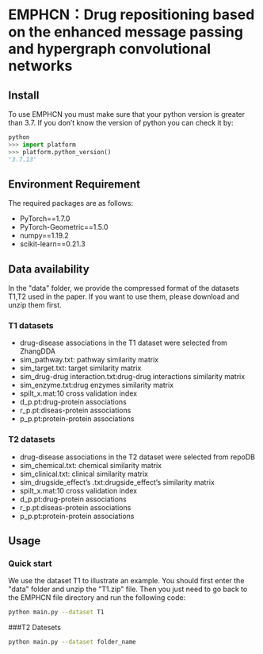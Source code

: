 # EMPHCN：Drug repositioning based on the enhanced message passing and hypergraph convolutional networks
## Install
To use EMPHCN you must make sure that your python version is greater than 3.7. If you don’t know the version of python you can check it by:
```python
python
>>> import platform
>>> platform.python_version()
'3.7.13'
```
## Environment Requirement
The required packages are as follows:
- PyTorch==1.7.0
- PyTorch-Geometric==1.5.0
- numpy==1.19.2
- scikit-learn==0.21.3

## Data availability
In the "data" folder, we provide the compressed format of the datasets T1,T2 used in the paper. If you want to use them, please download and unzip them first. 
### T1 datasets
- drug-disease associations in the T1 dataset were selected from ZhangDDA
- sim_pathway.txt: pathway similarity matrix
- sim_target.txt: target similarity matrix
- sim_drug-drug interaction.txt:drug-drug interactions similarity matrix
- sim_enzyme.txt:drug enzymes similarity matrix
- spilt_x.mat:10 cross validation index
- d_p.pt:drug-protein associations
- r_p.pt:diseas-protein associations
- p_p.pt:protein-protein associations
### T2 datasets
- drug-disease associations in the T2 dataset were selected from repoDB
- sim_chemical.txt: chemical similarity matrix
- sim_clinical.txt: clinical similarity matrix
- sim_drugside_effect’s .txt:drugside_effect’s similarity matrix
- spilt_x.mat:10 cross validation index
- d_p.pt:drug-protein associations
- r_p.pt:diseas-protein associations
- p_p.pt:protein-protein associations
## Usage
### Quick start
We use the dataset T1 to illustrate an example. You should first enter the "data" folder and unzip the "T1.zip" file. Then you just need to go back to the EMPHCN file directory and run the following code:

```bash
python main.py --dataset T1
```
###T2 Datesets

```bash
python main.py --dataset folder_name
```
